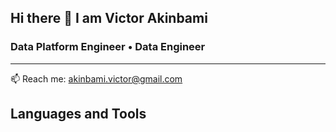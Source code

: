 ## Hi there 👋 I am Victor Akinbami


### Data Platform Engineer • Data Engineer
_______________________________________________________________________________________________________________________________________________________________________

📫 Reach me: akinbami.victor@gmail.com
## Languages and Tools






